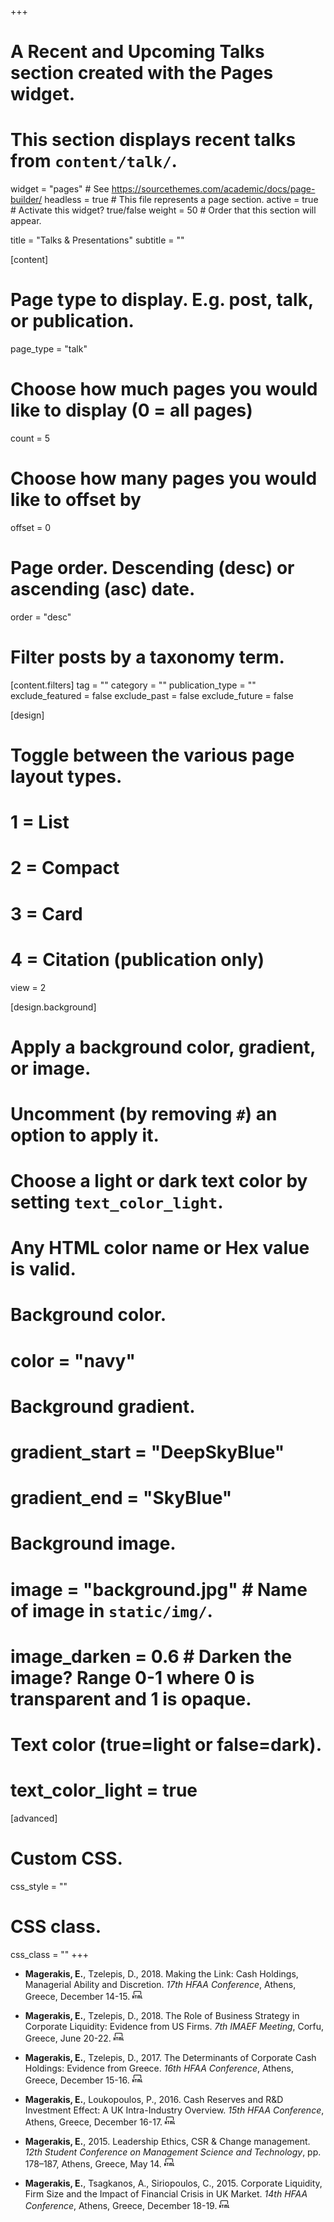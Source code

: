 +++
# A Recent and Upcoming Talks section created with the Pages widget.
# This section displays recent talks from `content/talk/`.

widget = "pages"  # See https://sourcethemes.com/academic/docs/page-builder/
headless = true  # This file represents a page section.
active = true  # Activate this widget? true/false
weight = 50  # Order that this section will appear.

title = "Talks & Presentations"
subtitle = ""

[content]
  # Page type to display. E.g. post, talk, or publication.
  page_type = "talk"
  
  # Choose how much pages you would like to display (0 = all pages)
  count = 5
  
  # Choose how many pages you would like to offset by
  offset = 0

  # Page order. Descending (desc) or ascending (asc) date.
  order = "desc"

  # Filter posts by a taxonomy term.
  [content.filters]
    tag = ""
    category = ""
    publication_type = ""
    exclude_featured = false
    exclude_past = false
    exclude_future = false
    
[design]
  # Toggle between the various page layout types.
  #   1 = List
  #   2 = Compact
  #   3 = Card
  #   4 = Citation (publication only)
  view = 2
  
[design.background]
  # Apply a background color, gradient, or image.
  #   Uncomment (by removing `#`) an option to apply it.
  #   Choose a light or dark text color by setting `text_color_light`.
  #   Any HTML color name or Hex value is valid.

  # Background color.
  # color = "navy"
  
  # Background gradient.
  # gradient_start = "DeepSkyBlue"
  # gradient_end = "SkyBlue"
  
  # Background image.
  # image = "background.jpg"  # Name of image in `static/img/`.
  # image_darken = 0.6  # Darken the image? Range 0-1 where 0 is transparent and 1 is opaque.

  # Text color (true=light or false=dark).
  # text_color_light = true  
  
[advanced]
 # Custom CSS. 
 css_style = ""
 
 # CSS class.
 css_class = ""
+++

* **Magerakis, E.**, Tzelepis, D., 2018. Making the Link: Cash Holdings, Managerial Ability and Discretion. *17th HFAA Conference*, Athens, Greece, December 14-15. [<img src="img/html.png">](http://www.hfaa.gr/wp-content/uploads/2018/12/program-HFAA-2018-web.pdf) 

* **Magerakis, E.**, Tzelepis, D., 2018. The Role of Business Strategy in Corporate Liquidity: Evidence from US Firms. *7th IMAEF Meeting*, Corfu, Greece, June 20-22. [<img src="img/html.png">](http://www.econ.uoi.gr/imaef2018/imaef2018_scientific_programme.pdf)

* **Magerakis, E.**, Tzelepis, D., 2017. The Determinants of Corporate Cash Holdings: Evidence from Greece. *16th HFAA Conference*, Athens, Greece, December 15-16. [<img src="img/html.png">](http://www.hfaa.gr/wp-content/uploads/2017/12/program-HFAA-2017-web-final.pdf)

* **Magerakis, E.**, Loukopoulos, P., 2016. Cash Reserves and R&D Investment Effect: A UK Intra-Industry Overview. *15th HFAA Conference*, Athens, Greece, December 16-17. [<img src="img/html.png">](http://www.hfaa.gr/wp-content/uploads/2016/12/program-HFAA-2016-final.pdf)

* **Magerakis, E.**, 2015. Leadership Ethics, CSR & Change management. *12th Student Conference on Management Science and Technology*, pp. 178–187, Athens, Greece, May 14. [<img src="img/html.png">](https://www.dept.aueb.gr/en/dmst/content/12th-dmst-student-conference)

* **Magerakis, E.**, Tsagkanos, A., Siriopoulos, C., 2015. Corporate Liquidity, Firm Size and the Impact of Financial Crisis in UK Market. *14th HFAA Conference*, Athens, Greece, December 18-19. [<img src="img/html.png">](http://www.hfaa.gr/wp-content/uploads/2015/12/program-HFAA-2015-web.pdf)


